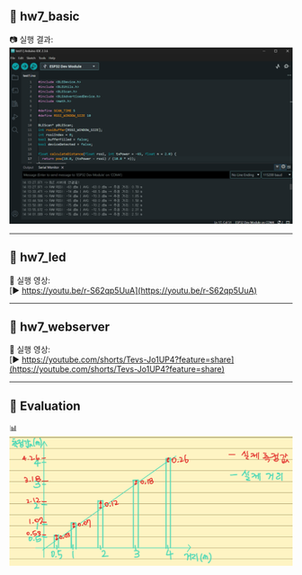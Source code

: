 ## 🔹 hw7_basic

📷 실행 결과:  
![hw7_basic_result](hw7_basic_result.png)

---

## 🔹 hw7_led

🎥 실행 영상:  
[▶ https://youtu.be/r-S62qp5UuA](https://youtu.be/r-S62qp5UuA)

---

## 🔹 hw7_webserver

🎥 실행 영상:  
[▶ https://youtube.com/shorts/Tevs-Jo1UP4?feature=share](https://youtube.com/shorts/Tevs-Jo1UP4?feature=share)

---

## 🔹 Evaluation

📊  
![evaluation](evaluation.png)
